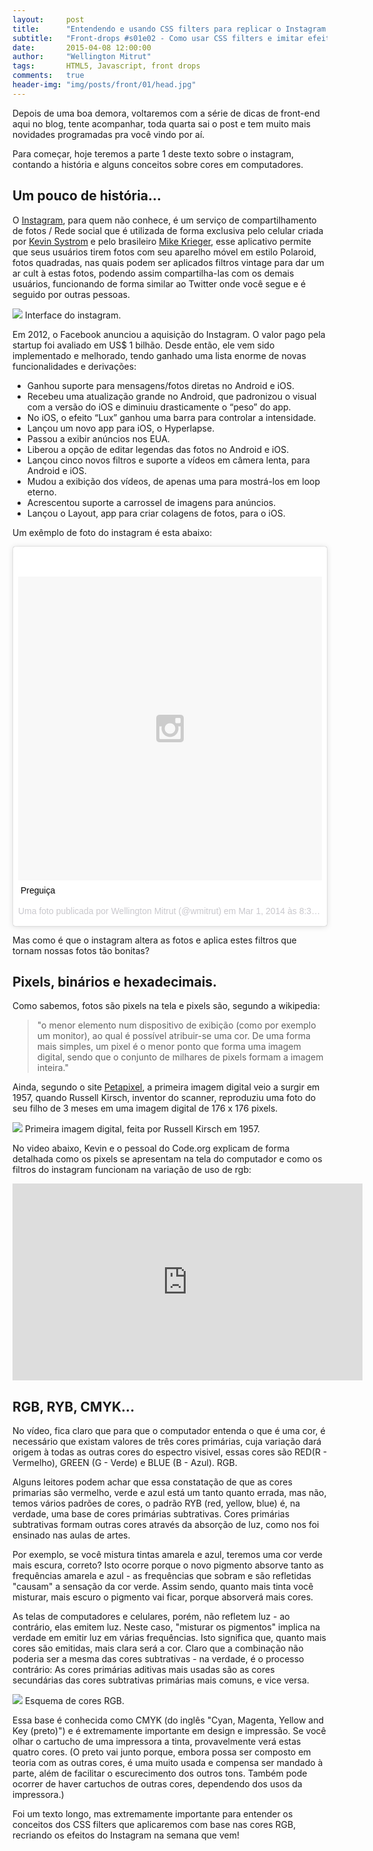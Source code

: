 ```yaml
---
layout:     post
title:      "Entendendo e usando CSS filters para replicar o Instagram - PARTE 1"
subtitle:   "Front-drops #s01e02 - Como usar CSS filters e imitar efeitos como do Instagram."
date:       2015-04-08 12:00:00
author:     "Wellington Mitrut"
tags:       HTML5, Javascript, front drops
comments:   true
header-img: "img/posts/front/01/head.jpg"
---
```


<p>Depois de uma boa demora, voltaremos com a série de dicas de front-end aqui no blog, tente acompanhar, toda quarta sai o post e tem muito mais novidades programadas pra você vindo por aí.</p>

<p>Para começar, hoje teremos a parte 1 deste texto sobre o instagram, contando a história e alguns conceitos sobre cores em computadores.</p>


<h2 class="section-heading">Um pouco de história...</h2>

<p>O <a target="_blank" href="http://instagram.com">Instagram</a>, para quem não conhece, é um serviço de compartilhamento de fotos / Rede social que é utilizada de forma exclusiva pelo celular criada por <a target="_blank" href="https://twitter.com/KEVIN">Kevin Systrom</a> e pelo brasileiro <a target="_blank" href="https://twitter.com/mikeyk">Mike Krieger</a>, esse aplicativo permite que seus usuários tirem fotos com seu aparelho móvel em estilo Polaroid, fotos quadradas, nas quais podem ser aplicados filtros vintage para dar um ar cult à estas fotos, podendo assim compartilha-las com os demais usuários, funcionando de forma similar ao Twitter onde você segue e é seguido por outras pessoas.</p>

<img class="center" src="{{ site.baseurl }}/img/posts/front/02/instagraminterface.jpg">
<span class="caption text-muted">Interface do instagram.</span>

<p>Em 2012, o Facebook anunciou a aquisição do Instagram. O valor pago pela startup foi avaliado em US$ 1 bilhão. Desde então, ele vem sido implementado e melhorado, tendo ganhado uma lista enorme de novas funcionalidades e derivações:</p>

<ul>
  <li>Ganhou suporte para mensagens/fotos diretas no Android e iOS.</li>
  <li>Recebeu uma atualização grande no Android, que padronizou o visual com a versão do iOS e diminuiu drasticamente o “peso” do app.</li>
  <li>No iOS, o efeito “Lux” ganhou uma barra para controlar a intensidade.</li>
  <li>Lançou um novo app para iOS, o Hyperlapse.</li>
  <li>Passou a exibir anúncios nos EUA.</li>
  <li>Liberou a opção de editar legendas das fotos no Android e iOS.</li>
  <li>Lançou cinco novos filtros e suporte a vídeos em câmera lenta, para Android e iOS.</li>
  <li>Mudou a exibição dos vídeos, de apenas uma para mostrá-los em loop eterno.</li>
  <li>Acrescentou suporte a carrossel de imagens para anúncios.</li>
  <li>Lançou o Layout, app para criar colagens de fotos, para o iOS.</li>
</ul>

<p>Um exêmplo de foto do instagram é esta abaixo:</p>

<blockquote class="instagram-media" data-instgrm-captioned data-instgrm-version="4" style=" background:#FFF; border:0; border-radius:3px; box-shadow:0 0 1px 0 rgba(0,0,0,0.5),0 1px 10px 0 rgba(0,0,0,0.15); margin: 1px; max-width:658px; padding:0; width:99.375%; width:-webkit-calc(100% - 2px); width:calc(100% - 2px);"><div style="padding:8px;"> <div style=" background:#F8F8F8; line-height:0; margin-top:40px; padding:50% 0; text-align:center; width:100%;"> <div style=" background:url(data:image/png;base64,iVBORw0KGgoAAAANSUhEUgAAACwAAAAsCAMAAAApWqozAAAAGFBMVEUiIiI9PT0eHh4gIB4hIBkcHBwcHBwcHBydr+JQAAAACHRSTlMABA4YHyQsM5jtaMwAAADfSURBVDjL7ZVBEgMhCAQBAf//42xcNbpAqakcM0ftUmFAAIBE81IqBJdS3lS6zs3bIpB9WED3YYXFPmHRfT8sgyrCP1x8uEUxLMzNWElFOYCV6mHWWwMzdPEKHlhLw7NWJqkHc4uIZphavDzA2JPzUDsBZziNae2S6owH8xPmX8G7zzgKEOPUoYHvGz1TBCxMkd3kwNVbU0gKHkx+iZILf77IofhrY1nYFnB/lQPb79drWOyJVa/DAvg9B/rLB4cC+Nqgdz/TvBbBnr6GBReqn/nRmDgaQEej7WhonozjF+Y2I/fZou/qAAAAAElFTkSuQmCC); display:block; height:44px; margin:0 auto -44px; position:relative; top:-22px; width:44px;"></div></div> <p style=" margin:8px 0 0 0; padding:0 4px;"> <a href="https://instagram.com/p/lAcPM8FfHv/" style=" color:#000; font-family:Arial,sans-serif; font-size:14px; font-style:normal; font-weight:normal; line-height:17px; text-decoration:none; word-wrap:break-word;" target="_top">Preguiça</a></p> <p style=" color:#c9c8cd; font-family:Arial,sans-serif; font-size:14px; line-height:17px; margin-bottom:0; margin-top:8px; overflow:hidden; padding:8px 0 7px; text-align:center; text-overflow:ellipsis; white-space:nowrap;">Uma foto publicada por Wellington Mitrut (@wmitrut) em <time style=" font-family:Arial,sans-serif; font-size:14px; line-height:17px;" datetime="2014-03-01T16:35:21+00:00">Mar 1, 2014 às 8:35 PST</time></p></div></blockquote>
<script async defer src="//platform.instagram.com/en_US/embeds.js"></script>

<p>Mas como é que o instagram altera as fotos e aplica estes filtros que tornam nossas fotos tão bonitas?</p>

<h2 class="section-heading">Pixels, binários e hexadecimais.</h2>

<p>Como sabemos, fotos são pixels na tela e pixels são, segundo a wikipedia:</p>

<blockquote>"o menor elemento num dispositivo de exibição (como por exemplo um monitor), ao qual é possível atribuir-se uma cor. De uma forma mais simples, um pixel é o menor ponto que forma uma imagem digital, sendo que o conjunto de milhares de pixels formam a imagem inteira."</blockquote>

<p>Ainda, segundo o site <a href="http://petapixel.com/2010/11/04/first-digital-photograph-ever-made/">Petapixel</a>, a primeira imagem digital veio a surgir em 1957, quando Russell Kirsch, inventor do scanner, reproduziu uma foto do seu filho de 3 meses em uma imagem digital de 176 x 176 pixels.</p>

<img class="center" src="{{ site.baseurl }}/img/posts/front/02/firstdigitalimage.jpg">
<span class="caption text-muted">Primeira imagem digital, feita por Russell Kirsch em 1957.</span>

<p>No video abaixo, Kevin e o pessoal do Code.org explicam de forma detalhada como os pixels se apresentam na tela do computador e como os filtros do instagram funcionam na variação de uso de rgb:</p>

<iframe width="560" height="315" src="https://www.youtube.com/embed/15aqFQQVBWU" frameborder="0" allowfullscreen></iframe>

<h2 class="section-heading">RGB, RYB, CMYK...</h2>

<p>No vídeo, fica claro que para que o computador entenda o que é uma cor, é necessário que existam valores de três cores primárias, cuja variação dará origem à todas as outras cores do espectro visivel, essas cores são RED(R -  Vermelho), GREEN (G - Verde) e BLUE (B - Azul). RGB.</p>

<p>Alguns leitores podem achar que essa constatação de que as cores primarias são vermelho, verde e azul está um tanto quanto errada, mas não, temos vários padrões de cores, o padrão RYB (red, yellow, blue) é, na verdade, uma base de cores primárias subtrativas. Cores primárias subtrativas formam outras cores através da absorção de luz, como nos foi ensinado nas aulas de artes.</p>

<p>Por exemplo, se você mistura tintas amarela e azul, teremos uma cor verde mais escura, correto? Isto ocorre porque o novo pigmento absorve tanto as frequências amarela e azul - as frequências que sobram e são refletidas "causam" a sensação da cor verde. Assim sendo, quanto mais tinta você misturar, mais escuro o pigmento vai ficar, porque absorverá mais cores.</b>

<p>As telas de computadores e celulares, porém, não refletem luz - ao contrário, elas emitem luz. Neste caso, "misturar os pigmentos" implica na verdade em emitir luz em várias frequências. Isto significa que, quanto mais cores são emitidas, mais clara será a cor. Claro que a combinação não poderia ser a mesma das cores subtrativas - na verdade, é o processo contrário: As cores primárias aditivas mais usadas são as cores secundárias das cores subtrativas primárias mais comuns, e vice versa.</p>

<img class="center" src="{{ site.baseurl }}/img/posts/front/02/rgb.png">
<span class="caption text-muted">Esquema de cores RGB.</span>


<p>Essa base é conhecida como CMYK (do inglês "Cyan, Magenta, Yellow and Key (preto)") e é extremamente importante em design e impressão. Se você olhar o cartucho de uma impressora a tinta, provavelmente verá estas quatro cores. (O preto vai junto porque, embora possa ser composto em teoria com as outras cores, é uma muito usada e compensa ser mandado à parte, além de facilitar o escurecimento dos outros tons. Também pode ocorrer de haver cartuchos de outras cores, dependendo dos usos da impressora.)</p>

<p>Foi um texto longo, mas extremamente importante para entender os conceitos dos CSS filters que aplicaremos com base nas cores RGB, recriando os efeitos do Instagram na semana que vem!</p>
